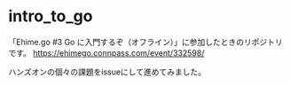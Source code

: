 # intro_to_go

「Ehime.go #3 Go に入門するぞ（オフライン）」に参加したときのリポジトリです。
https://ehimego.connpass.com/event/332598/

ハンズオンの個々の課題をissueにして進めてみました。
